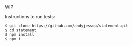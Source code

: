 WIP

Instructions to run tests:
```
$ git clone https://github.com/andyjessop/statement.git
$ cd statement
$ npm install
$ npm t
```
